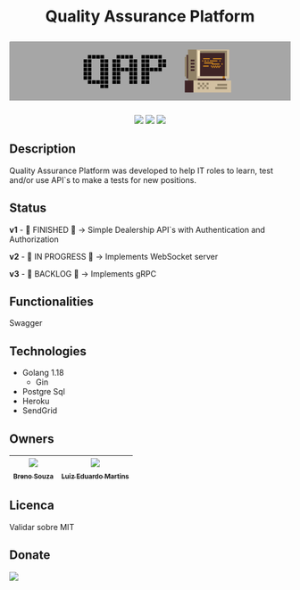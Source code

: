 <h1 align="center">
    <p align="center"> Quality Assurance Platform </p>
    <img alt="Quality Assurance Platform" src="./image/qap_8_bit.png">
</h1>

<p align="center">
    <img src="https://img.shields.io/static/v1?label=go&message=1.18&color=blue&logo=go">
    <img src="https://img.shields.io/badge/version-1.0.0-lightgrey">
    <img src="https://img.shields.io/badge/tests-passed-brightgreen">
</p>

## Description
Quality Assurance Platform was developed to help IT roles to learn, test and/or use API`s to make a tests for new positions.

## Status
**v1** - :checkered_flag: FINISHED :checkered_flag: -> Simple Dealership API`s with Authentication and Authorization

**v2** - :construction: IN PROGRESS :construction: -> Implements WebSocket server

**v3** - :floppy_disk: BACKLOG :floppy_disk: -> Implements gRPC

## Functionalities
Swagger

## Technologies
- Golang 1.18
    - Gin
- Postgre Sql
- Heroku
- SendGrid

## Owners
| [<img src="https://avatars.githubusercontent.com/u/5350132?v=4" width=115><br><sub>Breno Souza</sub>](https://github.com/brenos) |  [<img src="https://avatars.githubusercontent.com/u/36016665?v=4" width=115><br><sub>Luiz Eduardo Martins</sub>](https://github.com/luuizeduardo) |
| :---: | :---: |

## Licenca
Validar sobre MIT

## Donate
[![](https://www.paypalobjects.com/en_US/i/btn/btn_donateCC_LG.gif)](https://www.paypal.com/donate/?business=QBE4BAJYF5NRY&no_recurring=0&item_name=Help+us+keep+this+platform+online&currency_code=BRL)

